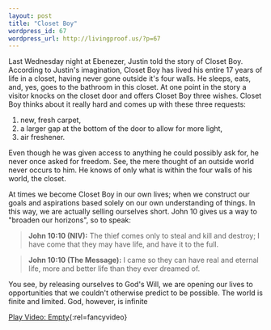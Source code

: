 ```yaml
--- 
layout: post
title: "Closet Boy"
wordpress_id: 67
wordpress_url: http://livingproof.us/?p=67
---
```

Last Wednesday night at Ebenezer, Justin told the story of Closet Boy. According to Justin's imagination, Closet Boy has lived his entire 17 years of life in a closet, having never gone outside it's four walls. He sleeps, eats, and, yes, goes to the bathroom in this closet. At one point in the story a visitor knocks on the closet door and offers Closet Boy three wishes. Closet Boy thinks about it really hard and comes up with these three requests:

1.  new, fresh carpet,
2.  a larger gap at the bottom of the door to allow for more light,
3.  air freshener.

Even though he was given access to anything he could possibly ask for, he never once asked for freedom. See, the mere thought of an outside world never occurs to him. He knows of only what is within the four walls of his world, the closet.

At times we become Closet Boy in our own lives; when we construct our goals and aspirations based solely on our own understanding of things. In this way, we are actually selling ourselves short. John 10 gives us a way to "broaden our horizons", so to speak:

> **John 10:10 (NIV):** The thief comes only to steal and kill and destroy; I have come that they may have life, and have it to the full.

> **John 10:10 (The Message):** I came so they can have real and eternal life, more and better life than they ever dreamed of.

You see, by releasing ourselves to God's Will, we are opening our lives to opportunities that we couldn't otherwise predict to be possible. The world is finite and limited. God, however, is infinite

[Play Video: Empty](http://www.youtube.com/watch?v=MiwN_4noPLI){:rel=fancyvideo}
